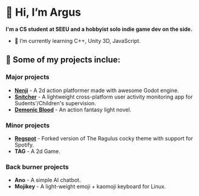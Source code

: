 # 👋 Hi, I’m Argus
__I'm a CS student at SEEU and a hobbyist solo indie game dev on the side.__
- 🌱 I’m currently learning C++, Unity 3D, JavaScript.
## 🎯 Some of my projects inclue:
  ### Major projects
  * [__Nenji__](https://morphykun0vvv0.itch.io/nenji) - A 2d action platformer made with awesome Godot engine. 
  * [__Snitcher__](https://github.com/Argus-Khan/Snitcher) - A lightweight cross-platform user activity monitoring app for Sudents'/Children's supervision.
  * [__Demonic Blood__](https://www.wattpad.com/story/233183793-demonic-blood) - An action fantasy light novel.
  ### Minor projects
  * [__Regspot__](https://github.com/Argus-Khan/RegSpot) - Forked version of The Ragulus cocky theme with support for Spotify.
  * __TAG__ - A 2d Game.
  ### Back burner projects
  * __Ano__ - A simple AI chatbot.
  * __Mojikey__ - A light-weight emoji + kaomoji keyboard for Linux.
